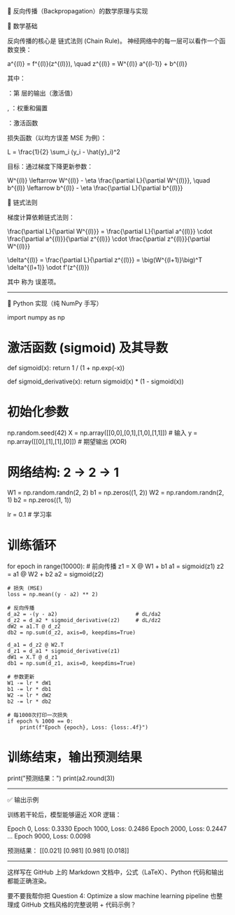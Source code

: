 

📘 反向传播（Backpropagation）的数学原理与实现

🧮 数学基础

反向传播的核心是 链式法则 (Chain Rule)。
神经网络中的每一层可以看作一个函数变换：

a^{(l)} = f^{(l)}(z^{(l)}), \quad z^{(l)} = W^{(l)} a^{(l-1)} + b^{(l)}

其中：

：第  层的输出（激活值）

, ：权重和偏置

：激活函数


损失函数（以均方误差 MSE 为例）：

L = \frac{1}{2} \sum_i (y_i - \hat{y}_i)^2

目标：通过梯度下降更新参数：

W^{(l)} \leftarrow W^{(l)} - \eta \frac{\partial L}{\partial W^{(l)}}, \quad 
b^{(l)} \leftarrow b^{(l)} - \eta \frac{\partial L}{\partial b^{(l)}}

🔑 链式法则

梯度计算依赖链式法则：

\frac{\partial L}{\partial W^{(l)}} = \frac{\partial L}{\partial a^{(l)}} \cdot \frac{\partial a^{(l)}}{\partial z^{(l)}} \cdot \frac{\partial z^{(l)}}{\partial W^{(l)}}

\delta^{(l)} = \frac{\partial L}{\partial z^{(l)}} = \big(W^{(l+1)}\big)^T \delta^{(l+1)} \odot f'(z^{(l)})

其中  称为 误差项。


---

📝 Python 实现（纯 NumPy 手写）

import numpy as np

# 激活函数 (sigmoid) 及其导数
def sigmoid(x):
    return 1 / (1 + np.exp(-x))

def sigmoid_derivative(x):
    return sigmoid(x) * (1 - sigmoid(x))

# 初始化参数
np.random.seed(42)
X = np.array([[0,0],[0,1],[1,0],[1,1]])   # 输入
y = np.array([[0],[1],[1],[0]])           # 期望输出 (XOR)

# 网络结构: 2 -> 2 -> 1
W1 = np.random.randn(2, 2)
b1 = np.zeros((1, 2))
W2 = np.random.randn(2, 1)
b2 = np.zeros((1, 1))

lr = 0.1   # 学习率

# 训练循环
for epoch in range(10000):
    # 前向传播
    z1 = X @ W1 + b1
    a1 = sigmoid(z1)
    z2 = a1 @ W2 + b2
    a2 = sigmoid(z2)

    # 损失 (MSE)
    loss = np.mean((y - a2) ** 2)

    # 反向传播
    d_a2 = -(y - a2)                         # dL/da2
    d_z2 = d_a2 * sigmoid_derivative(z2)     # dL/dz2
    dW2 = a1.T @ d_z2
    db2 = np.sum(d_z2, axis=0, keepdims=True)

    d_a1 = d_z2 @ W2.T
    d_z1 = d_a1 * sigmoid_derivative(z1)
    dW1 = X.T @ d_z1
    db1 = np.sum(d_z1, axis=0, keepdims=True)

    # 参数更新
    W1 -= lr * dW1
    b1 -= lr * db1
    W2 -= lr * dW2
    b2 -= lr * db2

    # 每1000次打印一次损失
    if epoch % 1000 == 0:
        print(f"Epoch {epoch}, Loss: {loss:.4f}")

# 训练结束，输出预测结果
print("预测结果：")
print(a2.round(3))


---

✅ 输出示例

训练若干轮后，模型能够逼近 XOR 逻辑：

Epoch 0, Loss: 0.3330
Epoch 1000, Loss: 0.2486
Epoch 2000, Loss: 0.2447
...
Epoch 9000, Loss: 0.0098

预测结果：
[[0.021]
 [0.981]
 [0.981]
 [0.018]]


---

这样写在 GitHub 上的 Markdown 文档中，公式（LaTeX）、Python 代码和输出都能正确渲染。

要不要我帮你把 Question 4: Optimize a slow machine learning pipeline 也整理成 GitHub 文档风格的完整说明 + 代码示例？

